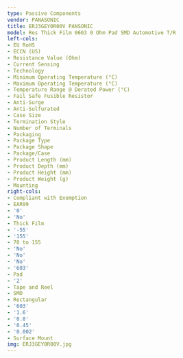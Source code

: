 ```yaml
---
type: Passive Components
vendor: PANASONIC
title: ERJ3GEY0R00V PANSONIC
model: Res Thick Film 0603 0 Ohm Pad SMD Automotive T/R
left-cols:
- EU RoHS
- ECCN (US)
- Resistance Value (Ohm)
- Current Sensing
- Technology
- Minimum Operating Temperature (°C)
- Maximum Operating Temperature (°C)
- Temperature Range @ Derated Power (°C)
- Fail Safe Fusible Resistor
- Anti-Surge
- Anti-Sulfurated
- Case Size
- Termination Style
- Number of Terminals
- Packaging
- Package Type
- Package Shape
- Package/Case
- Product Length (mm)
- Product Depth (mm)
- Product Height (mm)
- Product Weight (g)
- Mounting
right-cols:
- Compliant with Exemption
- EAR99
- '0'
- 'No'
- Thick Film
- '-55'
- '155'
- 70 to 155
- 'No'
- 'No'
- 'No'
- '603'
- Pad
- '2'
- Tape and Reel
- SMD
- Rectangular
- '603'
- '1.6'
- '0.8'
- '0.45'
- '0.002'
- Surface Mount
img: ERJ3GEY0R00V.jpg
---
```

